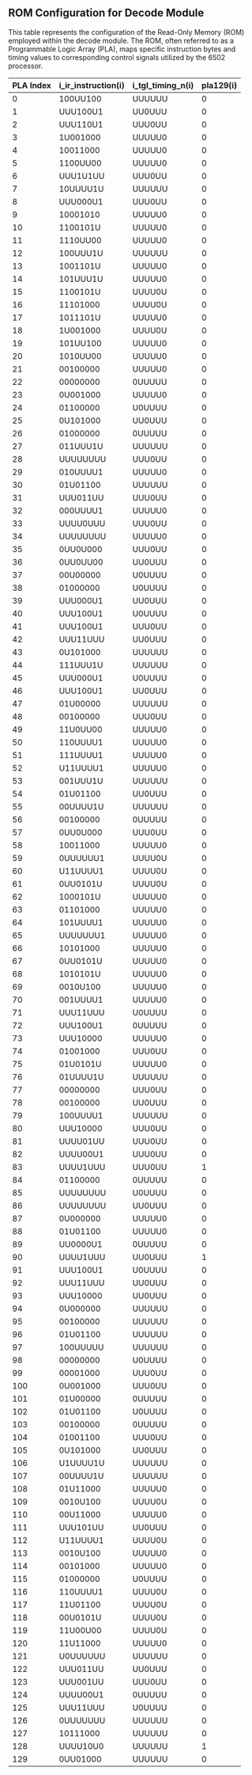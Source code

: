 ## ROM Configuration for Decode Module

This table represents the configuration of the Read-Only Memory (ROM) employed within the decode module. The ROM, often referred to as a Programmable Logic Array (PLA), maps specific instruction bytes and timing values to corresponding control signals utilized by the 6502 processor.

| PLA Index | i_ir_instruction(i) | i_tgl_timing_n(i) | pla129(i) |
|-----------|---------------------|-------------------| --------- |
| 0         | 100UU100            | UUUUUU            | 0         |
| 1         | UUU100U1            | UU0UUU            | 0         |
| 2         | UUU110U1            | UUU0UU            | 0         |
| 3         | 1U001000            | UUUUU0            | 0         |
| 4         | 10011000            | UUUUU0            | 0         |
| 5         | 1100UU00            | UUUUU0            | 0         |
| 6         | UUU1U1UU            | UUU0UU            | 0         |
| 7         | 10UUUU1U            | UUUUUU            | 0         |
| 8         | UUU000U1            | UUU0UU            | 0         |
| 9         | 10001010            | UUUUU0            | 0         |
| 10        | 1100101U            | UUUUU0            | 0         |
| 11        | 1110UU00            | UUUUU0            | 0         |
| 12        | 100UUU1U            | UUUUUU            | 0         |
| 13        | 1001101U            | UUUUU0            | 0         |
| 14        | 101UUU1U            | UUUUU0            | 0         |
| 15        | 1100101U            | UUUU0U            | 0         |
| 16        | 11101000            | UUUU0U            | 0         |
| 17        | 1011101U            | UUUUU0            | 0         |
| 18        | 1U001000            | UUUU0U            | 0         |
| 19        | 101UU100            | UUUUU0            | 0         |
| 20        | 1010UU00            | UUUUU0            | 0         |
| 21        | 00100000            | UUUUU0            | 0         |
| 22        | 00000000            | 0UUUUU            | 0         |
| 23        | 0U001000            | UUUUU0            | 0         |
| 24        | 01100000            | U0UUUU            | 0         |
| 25        | 0U101000            | UU0UUU            | 0         |
| 26        | 01000000            | 0UUUUU            | 0         |
| 27        | 011UUU1U            | UUUUUU            | 0         |
| 28        | UUUUUUUU            | UUU0UU            | 0         |
| 29        | 010UUUU1            | UUUUU0            | 0         |
| 30        | 01U01100            | UUUUUU            | 0         |
| 31        | UUU011UU            | UUU0UU            | 0         |
| 32        | 000UUUU1            | UUUUU0            | 0         |
| 33        | UUUU0UUU            | UUU0UU            | 0         |
| 34        | UUUUUUUU            | UUUUU0            | 0         |
| 35        | 0UU0U000            | UUU0UU            | 0         |
| 36        | 0UU0UU00            | UU0UUU            | 0         |
| 37        | 00U00000            | U0UUUU            | 0         |
| 38        | 01000000            | U0UUUU            | 0         |
| 39        | UUU000U1            | UU0UUU            | 0         |
| 40        | UUU100U1            | U0UUUU            | 0         |
| 41        | UUU100U1            | UUU0UU            | 0         |
| 42        | UUU11UUU            | UU0UUU            | 0         |
| 43        | 0U101000            | UUUUUU            | 0         |
| 44        | 111UUU1U            | UUUUUU            | 0         |
| 45        | UUU000U1            | U0UUUU            | 0         |
| 46        | UUU100U1            | UU0UUU            | 0         |
| 47        | 01U00000            | UUUUUU            | 0         |
| 48        | 00100000            | UUU0UU            | 0         |
| 49        | 11U0UU00            | UUUUU0            | 0         |
| 50        | 110UUUU1            | UUUUU0            | 0         |
| 51        | 111UUUU1            | UUUUU0            | 0         |
| 52        | U11UUUU1            | UUUUU0            | 0         |
| 53        | 001UUU1U            | UUUUUU            | 0         |
| 54        | 01U01100            | UU0UUU            | 0         |
| 55        | 00UUUU1U            | UUUUUU            | 0         |
| 56        | 00100000            | 0UUUUU            | 0         |
| 57        | 0UU0U000            | UUU0UU            | 0         |
| 58        | 10011000            | UUUUU0            | 0         |
| 59        | 0UUUUUU1            | UUUU0U            | 0         |
| 60        | U11UUUU1            | UUUU0U            | 0         |
| 61        | 0UU0101U            | UUUU0U            | 0         |
| 62        | 1000101U            | UUUUU0            | 0         |
| 63        | 01101000            | UUUUU0            | 0         |
| 64        | 101UUUU1            | UUUUU0            | 0         |
| 65        | UUUUUUU1            | UUUUU0            | 0         |
| 66        | 10101000            | UUUUU0            | 0         |
| 67        | 0UU0101U            | UUUUU0            | 0         |
| 68        | 1010101U            | UUUUU0            | 0         |
| 69        | 0010U100            | UUUUU0            | 0         |
| 70        | 001UUUU1            | UUUUU0            | 0         |
| 71        | UUU11UUU            | U0UUUU            | 0         |
| 72        | UUU100U1            | 0UUUUU            | 0         |
| 73        | UUU10000            | UUUUU0            | 0         |
| 74        | 01001000            | UUU0UU            | 0         |
| 75        | 01U0101U            | UUUUU0            | 0         |
| 76        | 01UUUU1U            | UUUUUU            | 0         |
| 77        | 00000000            | UUU0UU            | 0         |
| 78        | 00100000            | UU0UUU            | 0         |
| 79        | 100UUUU1            | UUUUUU            | 0         |
| 80        | UUU10000            | UUU0UU            | 0         |
| 81        | UUUU01UU            | UUU0UU            | 0         |
| 82        | UUUU00U1            | UUU0UU            | 0         |
| 83        | UUUU1UUU            | UUU0UU            | 1         |
| 84        | 01100000            | 0UUUUU            | 0         |
| 85        | UUUUUUUU            | U0UUUU            | 0         |
| 86        | UUUUUUUU            | UU0UUU            | 0         |
| 87        | 0U000000            | UUUUU0            | 0         |
| 88        | 01U01100            | UUUUU0            | 0         |
| 89        | UU0000U1            | 0UUUUU            | 0         |
| 90        | UUUU1UUU            | UU0UUU            | 1         |
| 91        | UUU100U1            | U0UUUU            | 0         |
| 92        | UUU11UUU            | UU0UUU            | 0         |
| 93        | UUU10000            | UU0UUU            | 0         |
| 94        | 0U000000            | UUUUUU            | 0         |
| 95        | 00100000            | UUUUUU            | 0         |
| 96        | 01U01100            | UUUUUU            | 0         |
| 97        | 100UUUUU            | UUUUUU            | 0         |
| 98        | 00000000            | U0UUUU            | 0         |
| 99        | 00001000            | UUU0UU            | 0         |
| 100       | 0U001000            | UUU0UU            | 0         |
| 101       | 01U00000            | 0UUUUU            | 0         |
| 102       | 01U01100            | U0UUUU            | 0         |
| 103       | 00100000            | 0UUUUU            | 0         |
| 104       | 01001100            | UUU0UU            | 0         |
| 105       | 0U101000            | UU0UUU            | 0         |
| 106       | U1UUUU1U            | UUUUUU            | 0         |
| 107       | 00UUUU1U            | UUUUUU            | 0         |
| 108       | 01U11000            | UUUUU0            | 0         |
| 109       | 0010U100            | UUUU0U            | 0         |
| 110       | 00U11000            | UUUUU0            | 0         |
| 111       | UUU101UU            | UU0UUU            | 0         |
| 112       | U11UUUU1            | UUUU0U            | 0         |
| 113       | 0010U100            | UUUUU0            | 0         |
| 114       | 00101000            | UUUUU0            | 0         |
| 115       | 01000000            | U0UUUU            | 0         |
| 116       | 110UUUU1            | UUUU0U            | 0         |
| 117       | 11U01100            | UUUU0U            | 0         |
| 118       | 00U0101U            | UUUU0U            | 0         |
| 119       | 11U00U00            | UUUU0U            | 0         |
| 120       | 11U11000            | UUUUU0            | 0         |
| 121       | U0UUUUUU            | UUUUUU            | 0         |
| 122       | UUU011UU            | UU0UUU            | 0         |
| 123       | UUU001UU            | UUU0UU            | 0         |
| 124       | UUUU00U1            | 0UUUUU            | 0         |
| 125       | UUU11UUU            | U0UUUU            | 0         |
| 126       | 0UUUUUUU            | UUUUUU            | 0         |
| 127       | 10111000            | UUUUUU            | 0         |
| 128       | UUUU10U0            | UUUUUU            | 1         |
| 129       | 0UU01000            | UUUUUU            | 0         |
